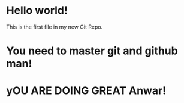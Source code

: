 <!DOCTYPE html>
<html>
<head>
<title>Hello World!</title>
</head>
<body>

<h1>Hello world!</h1>
<p>This is the first file in my new Git Repo.</p>
<h1>You need to master git and github man!</h1>
<h1>yOU ARE DOING GREAT Anwar!</h1>
</body>
</html>
